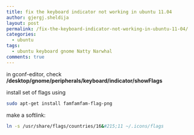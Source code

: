 ```yaml
---
title: fix the keyboard indicator not working in ubuntu 11.04
author: gjergj.sheldija
layout: post
permalink: /fix-the-keyboard-indicator-not-working-in-ubuntu-11-04/
categories:
  - ubuntu
tags:
  - ubuntu keyboard gnome Natty Narwhal
comments: true
---
```

in gconf-editor, check **/desktop/gnome/peripherals/keyboard/indicator/showFlags**

install set of flags using 
```bash
sudo apt-get install famfamfam-flag-png
```

make a softlink: 
```bash
ln -s /usr/share/flags/countries/16&#215;11 ~/.icons/flags
```
